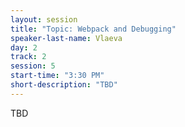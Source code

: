 ```yaml
---
layout: session
title: "Topic: Webpack and Debugging"
speaker-last-name: Vlaeva
day: 2
track: 2
session: 5
start-time: "3:30 PM"
short-description: "TBD"
---
```


TBD